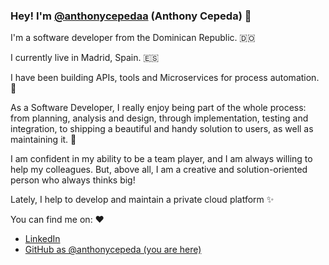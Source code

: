 ### Hey! I'm [@anthonycepedaa](https://twitter.com/anthonycepedaa) (Anthony Cepeda) 👋

I'm a software developer from the Dominican Republic. 🇩🇴

I currently live in Madrid, Spain. 🇪🇸

I have been building APIs, tools and Microservices for process automation. 🐍

As a Software Developer, I really enjoy being part of the whole process: from planning, analysis and design, through implementation, testing and integration, to shipping a beautiful and handy solution to users, as well as maintaining it. 🚀

I am confident in my ability to be a team player, and I am always willing to help my colleagues. But, above all, I am a creative and solution-oriented person who always thinks big!

Lately, I help to develop and maintain a private cloud platform ✨

You can find me on: ❤️

* [LinkedIn](https://www.linkedin.com/in/anthonycepeda)
* [GitHub as @anthonycepeda (you are here)](https://github.com/anthonycepeda)

